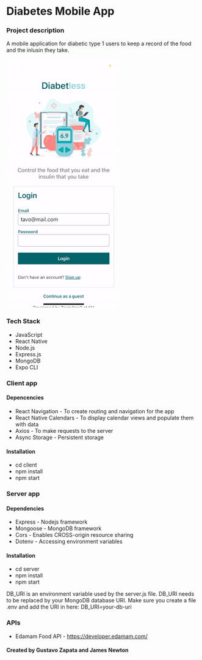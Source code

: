 # Diabetes Mobile App

### Project description

A mobile application for diabetic type 1 users to keep a record of the food and the inlusin they take.

![Alt text](client/assets/app.gif)

### Tech Stack

- JavaScript
- React Native
- Node.js
- Express.js
- MongoDB
- Expo CLI


### Client app

#### Depencencies

- React Navigation - To create routing and navigation for the app
- React Native Calendars - To display calendar views and populate them with data
- Axios - To make requests to the server
- Async Storage - Persistent storage

#### Installation

- cd client
- npm install
- npm start

### Server app

#### Dependencies

- Express - Nodejs framework
- Mongoose - MongoDB framework
- Cors - Enables CROSS-origin resource sharing
- Dotenv - Accessing environment variables

#### Installation

- cd server
- npm install
- npm start

DB_URI is an environment variable used by the server.js file. DB_URI needs to be replaced by your MongoDB database URI. Make sure you create a file .env and add the URI in here: DB_URI=your-db-uri

### APIs

- Edamam Food API - https://developer.edamam.com/

#### Created by Gustavo Zapata and James Newton